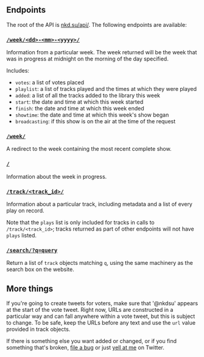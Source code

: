 ## Endpoints

The root of the API is [nkd.su/api/][api_root]. The following endpoints are
available:

### [`/week/<dd>-<mm>-<yyyy>/`][eg_week]

Information from a particular week. The week returned will be the week that was
in progress at midnight on the morning of the day specified.

Includes:

- `votes`: a list of votes placed
- `playlist`: a list of tracks played and the times at which they were played
- `added`: a list of all the tracks added to the library this week
- `start`: the date and time at which this week started
- `finish`: the date and time at which this week ended 
- `showtime`: the date and time at which this week's show began
- `broadcasting`: if this show is on the air at the time of the request

### [`/week/`][eg_latest_week]

A redirect to the week containing the most recent complete show.

### [`/`][api_root]

Information about the week in progress.

### [`/track/<track_id>/`][eg_track]

Information about a particular track, including metadata and a list of every
play on record.

Note that the `plays` list is only included for tracks in calls to
`/track/<track_id>`; tracks returned as part of other endpoints will not have
`plays` listed.

### [`/search/?q=query`][eg_search]

Return a list of `track` objects matching `q`, using the same machinery as the
search box on the website.

## More things

If you're going to create tweets for voters, make sure that '@nkdsu' appears at
the start of the vote tweet. Right now, URLs are constructed in a particular
way and can fall anywhere within a vote tweet, but this is subject to change.
To be safe, keep the URLs before any text and use the `url` value provided in
track objects.

If there is something else you want added or changed, or if you find something
that's broken, [file a bug][new_issue] or just [yell at me][pester] on Twitter.

[new_issue]: https://github.com/colons/nkd.su/issues/new
[api_root]: https://nkd.su/api/
[eg_track]: https://nkd.su/api/track/7C4D7B4B394E0E59/
[eg_latest_week]: https://nkd.su/api/week/
[eg_week]: https://nkd.su/api/week/05-01-2013/
[eg_search]: https://nkd.su/api/search/?q=character%20song
[pester]: https://twitter.com/intent/tweet?text=%40mftb
